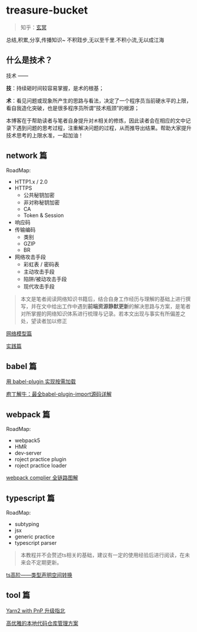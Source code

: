 # treasure-bucket
> 知乎：[玄冥](https://www.zhihu.com/people/prof-bramble)

总结,积累,分享,传播知识~ 不积跬步,无以至千里.不积小流,无以成江海

## 什么是技术？
技术 ——

**技**：持续砸时间较容易掌握，是术的根基；

**术**：看见问题或现象所产生的思路与看法，决定了一个程序员当前硬水平的上限，看自我造化突破，也是很多程序员所谓“技术瓶颈”的根源；

本博客在于帮助读者与笔者自身提升对`术`相关的修炼，因此读者会在相应的文中记录下遇到问题的思考过程，注重解决问题的过程，从而推导出结果。帮助大家提升技术思考的上限水准，一起加油！

## network 篇
RoadMap:
- HTTP1.x / 2.0
- HTTPS
  - 公共秘钥加密
  - 非对称秘钥加密
  - CA
  - Token & Session
- 响应码
- 传输编码
  - 类别
  - GZIP
  - BR
- 网络攻击手段
  - 彩虹表 / 密码表
  - 主动攻击手段
  - 陷阱/被动攻击手段
  - 现代攻击手段

> 本文是笔者阅读网络知识书籍后，结合自身工作经历与理解的基础上进行撰写，并在文中给出工作中遇到**前端资源静默更新**的解决思路与方案，是笔者对所掌握的网络知识体系进行梳理与记录。若本文出现与事实有所偏差之处，望读者加以修正

[网络模型篇](./network/网络模型.md)

[实践篇](./network/实践篇.md)

## babel 篇
[用 babel-plugin 实现按需加载](./babel/用babel-plugin实现按需加载.md)

[庖丁解牛：最全babel-plugin-import源码详解](./babel/庖丁解牛：最全babel-plugin-import源码详解.md)
## webpack 篇

RoadMap: 
- webpack5
- HMR
- dev-server
- roject practice plugin
- roject practice loader

[webpack complier 全链路图解](./webpack/webpack-complier全链路图解.md)

## typescript 篇

RoadMap:
- subtyping
- jsx
- generic practice
- typescript parser

> 本教程并不会赘述ts相关的基础，建议有一定的使用经验后进行阅读，在未来会不定期更新。

[ts高阶——类型声明空间转换](./typescript/类型声明空间转换.md)

## tool 篇

[Yarn2 with PnP 升级指北](./tools/Yarn2withPnP.md)

[高优雅的本地代码仓库管理方案](./tools/高优雅的本地代码仓库管理方案.md)
